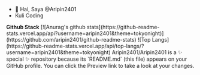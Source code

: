 - 👋 Hai, Saya @Aripin2401
- Kuli Coding
 
<tr>
<td>
<b>Github Stack</b>
[![Anurag's github stats](https://github-readme-stats.vercel.app/api?username=aripin2401&theme=tokyonight)](https://github.com/aripin2401/github-readme-stats) ![Top Langs](https://github-readme-stats.vercel.app/api/top-langs/?username=aripin2401&theme=tokyonight)
</td>
<tr>
Aripin2401/Aripin2401 is a ✨ special ✨ repository because its `README.md` (this file) appears on your GitHub profile.
You can click the Preview link to take a look at your changes.
